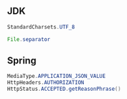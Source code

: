 ## JDK

```java
StandardCharsets.UTF_8

File.separator

```

## Spring
```java
MediaType.APPLICATION_JSON_VALUE
HttpHeaders.AUTHORIZATION
HttpStatus.ACCEPTED.getReasonPhrase()
```

